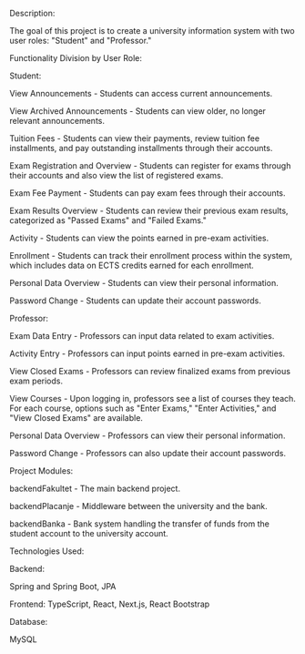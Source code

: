 
Description:

The goal of this project is to create a university information system with two user roles: "Student" and "Professor."

Functionality Division by User Role:

Student:

  View Announcements - Students can access current announcements.
  
  View Archived Announcements - Students can view older, no longer relevant announcements.
  
  Tuition Fees - Students can view their payments, review tuition fee installments, and pay outstanding installments through their accounts.
  
  Exam Registration and Overview - Students can register for exams through their accounts and also view the list of registered exams.
  
  Exam Fee Payment - Students can pay exam fees through their accounts.
  
  Exam Results Overview - Students can review their previous exam results, categorized as "Passed Exams" and "Failed Exams."
  
  Activity - Students can view the points earned in pre-exam activities.
  
  Enrollment - Students can track their enrollment process within the system, which includes data on ECTS credits earned for each enrollment.
  
  Personal Data Overview - Students can view their personal information.
  
  Password Change - Students can update their account passwords.
  
Professor:

  Exam Data Entry - Professors can input data related to exam activities.
  
  Activity Entry - Professors can input points earned in pre-exam activities.
  
  View Closed Exams - Professors can review finalized exams from previous exam periods.
  
  View Courses - Upon logging in, professors see a list of courses they teach. For each course, options such as "Enter Exams," "Enter Activities," and "View Closed Exams" are available.
  
  Personal Data Overview - Professors can view their personal information.
  
  Password Change - Professors can also update their account passwords.
  
Project Modules:

  backendFakultet - The main backend project.
  
  backendPlacanje - Middleware between the university and the bank.
  
  backendBanka - Bank system handling the transfer of funds from the student account to the university account.
  
Technologies Used:

Backend:

  Spring and Spring Boot, JPA
  
Frontend:
  TypeScript, React, Next.js, React Bootstrap
  
Database:

  MySQL
      
      
